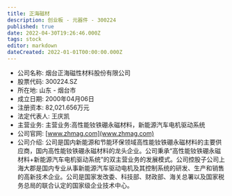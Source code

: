 ```yaml
---
title: 正海磁材
description: 创业板 - 元器件 - 300224
published: true
date: 2022-04-30T19:26:46.000Z
tags: stock
editor: markdown
dateCreated: 2022-01-01T00:00:00.000Z
---
```


- 公司名称: 烟台正海磁性材料股份有限公司
- 股票代码: 300224.SZ
- 所在地: 山东 - 烟台市
- 成立日期: 2000年04月06日
- 注册资本: 82,021.656万元
- 法定代表人: 王庆凯
- 主营业务: 主营业务:高性能钕铁硼永磁材料，新能源汽车电机驱动系统
- 公司官网: [www.zhmag.com](www.zhmag.com)
- 公司介绍: 公司是国内新能源和节能环保领域高性能钕铁硼永磁材料的主要供应商，国内高性能钕铁硼永磁材料的龙头企业。公司秉承“高性能钕铁硼永磁材料+新能源汽车电机驱动系统”的双主营业务的发展模式。公司控股子公司上海大郡是国内专业从事新能源汽车驱动电机及其控制系统的研发、生产和销售的高新技术企业。公司是国家发改委、科技部、财政部、海关总署以及国家税务总局的联合认定的国家级企业技术中心。


